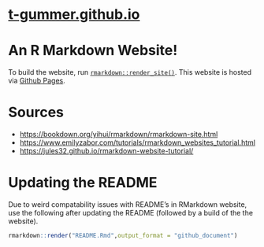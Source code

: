 [t-gummer.github.io](http://t-gummer.github.io)
================

# An R Markdown Website\!

To build the website, run
[`rmarkdown::render_site()`](http://rmarkdown.rstudio.com/rmarkdown_websites.html).
This website is hosted via [Github Pages](https://pages.github.com/).

# Sources

  - <https://bookdown.org/yihui/rmarkdown/rmarkdown-site.html>
  - <https://www.emilyzabor.com/tutorials/rmarkdown_websites_tutorial.html>
  - <https://jules32.github.io/rmarkdown-website-tutorial/>

# Updating the README

Due to weird compatability issues with README’s in RMarkdown website,
use the following after updating the README (followed by a build of the
the website).

``` r
rmarkdown::render("README.Rmd",output_format = "github_document")
```
